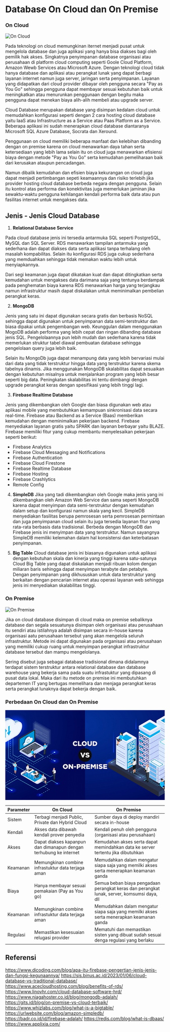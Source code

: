 # **Database On Cloud dan On Premise**

### **On Cloud**

![On Cloud]()

Pada teknologi on cloud memungkinan iternet menjadi pusat untuk mengelola database dan juga aplikasi yang hanya bisa diakses bagi oleh pemilik hak akses. Singkatnya penyimpanan database organisasi atau perusahaan di platform cloud computing seperti Goole Cloud Platform, Amazon Wewb Services atau Microsoft Azure. Dengan teknologi cloud tidak hanya database dan aplikasi atau perangkat lunak yang dapat berbagi layanan internet namun juga server, jaringan serta penyimpanan. Layanan yang didapatkan dari cloud provider dibayar oleh pengguna secara "Pay as You Go" sehingga pengguna dapat membayar sesuai kebutuhan baik untuk meningkatkan atau menurunkan penggunaan dengan begitu maka pengguna dapat menekan biaya alih-alih membeli atau upgrade server.

Cloud Database merupakan database yang disimpan kedalam cloud untuk memudahkan konfigurasi seperti dengan 2 cara hosting cloud database yaitu IaaS atau Infrastructure as a Service atau Paas Platform as a Service. Beberapa aplikasi ini sudah menerapkan cloud database diantaranya Microsoft SQL Azure Database, Socrata dan Xeround. 

Penggunaan on cloud memiliki beberapa manfaat dan kelebihan dibanding dengan on premise karena on cloud menawarkan daya tahan serta ketersediaan yang lebih lama selain itu on cloud juga menawarkan efisiensi biaya dengan metode "Pay as You Go" serta kemudahan pemeliharaan baik dari kerusakan ataupun pencadangan.

Namun dibalik kemudahan dan efisien biaya kekurangan on cloud juga dapat menjadi pertimbangan sepeti keamaannya dan risiko terlebih jika provider hosting cloud database berbeda negara dengan pengguna. Selain itu kontrol atas performa dan konektivitas juga memerlukan jaminan jika sewaktu-waktu pengguna kehilangan kendali performa baik data atau pun fasilitas internet untuk mengakses data. 

## Jenis - Jenis Cloud Database

1. **Relational Database Service**

Pada cloud database jenis ini tersedia antarmuka SQL seperti PostgreSQL, MySQL dan SQL Server. RDS menawarkan tampilan antarmuka yang sederhana dan dapat diakses data serta aplikasi tanpa terhalang oleh masalah kompabilitas. Selain itu konfigurasi RDS juga cukup sederhana yang memduahkan sehingga tidak memakan waktu lebih untuk menyiapkannya. 

Dari segi keamanan juga dapat dikatakan kuat dan dapat ditingkatkan serta kemudahan untuk mengakses data darimana saja yang tentunya berdampak pada penghematan biaya karena RDS menawarkan harga yang terjangkau namun infrastruktur masih dapat diskalakan untuk meminimalkan pembelian perangkat keras. 

2. **MongoDB**

Jenis yang satu ini dapat digunakan secara gratis dan berbasis NoSQL sehingga dapat digunakan untuk penyimpanan data semi-terstruktur dan biasa dipakai untuk pengembangan web. Keunggulan dalam menggunakan MogoDB adalah performa yang lebih cepat dan ringan dibanding database jenis SQL. Pengelolaannya pun lebih mudah dan sederhana karena tidak memerlukan struktur tabel diawal pembuatan database sehingga pengelolaan query juga lebih baik.

Selain itu MongoDb juga dapat menampung data yang lebih bervariasi mulai dari data yang tidak terstruktur hingga data yang terstruktur karena skema tabelnya dinamis. Jika menggunakan MongoDB skalabilitas dapat sesuaikan dengan kebutuhan misalnya untuk menjalankan program yang lebih besar seperti big data. Peningkatan skalabilitas ini tentu diimbangi dengan upgrade perangkat keras dengan spesifikasi yang lebih tinggi lagi. 


3. **Firebase Realtime Database**

Jenis yang dikembangkan oleh Google dan biasa digunakan web atau aplikasi mobile yang membutuhkan kemampuan sinkronisasi data secara real-time. Firebase atau Backend as a Service (Baas) memberikan kemudahan dengan meminimalkan pekerjaan backend. Firebase menyediakan layanan gratis yaitu SPARK dan layanan berbayar yaitu BLAZE. Firebase memiliki fitur yang cukup membantu menyelesaikan pekerjaan seperti berikut:

* Firebase Analytics
* Firebase Cloud Messaging and Notifications
* Firebase Authentication
* Firebase Cloud Firestone
* Firebase Realtime Database
* Firebase Hosting
* Firebase Crashlytics
* Remote Config

4. **SimpleDB**
Jika yang tadi dikembangkan oleh Google maka jenis yang ini dikembangkan oleh Amazon Web Service dan sama seperti MongoDB karena dapat menyimpan data semi-terstruktur dengan kemudahan dalam setup dan konfigurasi namun skala yang kecil. SimpleDB menyediakan fasilitas berupa pemrosesan serta pemrosesan permintaan dan juga penyimpanan cloud selain itu juga tersedia layanan fitur yang rata-rata berbasis data tradisional. Berbeda dengan MongoDB dan Firebase jenis ini menyimpan data yang terstruktur. Namun sayangnya SimpleDB memiliki kelemahan dalam hal konsistensi dan keterbatasan penyimpanan.

5. **Big Table**
Cloud database jenis ini biasanya digunakan untuk aplikasi dengan kebutuhan skala dan kinerja yang tinggi karena satu-satunya Cloud Big Table yang dapat diskalakan menjadi ribuan kolom dengan miliaran baris sehingga dapat menyimpan terabyte dan petabyte. Dengan penyimpanan yang dikhususkan untuk data terstruktur yang berkaitan dengan pencarian internet atau operasi layanan web sehingga jenis ini menyediakan skalabilitas tinggi. 


### **On Premise**

![On Premise]()

Jika on cloud database disimpan di cloud maka on premise sebaliknya database dan segala sesuatunya disimpan oleh organisasi atau perusahaan itu sendiri atau istilahnya adalah disimpan secara in-house karena organisasi aatu perusahaan tersebut yang akan mengelola seluruh infrastruktur. Metode ini dapat digunakan pada organisasi atau perusahaan yang memiliki cukup ruang untuk menyimpan perangkat infrastruktur database tersebut dan mampu mengelolanya. 
 
Sering disebut juga sebagai database tradisional dimana didalamnya terdapat sistem terstruktur antara relational database dan database warehouse yang bekerja sama pada suatu infrastuktur yang dipasang di pusat data lokal. Maka dari itu metode on premise ini membutuhkan departemen IT yang bertugas memelihara dan menjaga perangkat keras serta perangkat lunaknya dapat bekerja dengan baik.  

### **Perbedaan On Cloud dan On Premise**

![On Cloud vs On Premise](https://github.com/jabardigitalservice/data-engineering-academy/blob/content_temp/data_engineering_academy_level_3/relational_database/images/cloud%20vs%20prem.png)

|Parameter  | On Cloud                                                            | On Premise                                                                                    |
|-----------| --------------------------------------------------------------------| ----------------------------------------------------------------------------------------------|
| Sistem    | Terbagi menjadi Public, Private dan Hybrid Cloud                    | Sumber daya di deploy mandiri secara in-house                                                 |
| Kendali   | Akses data dibawah kendali prover penyedia                          | Kendali penuh oleh pengguna (organisasi atau perusahaan)                                      |
| Akses     | Dapat diakses kapanpun dan dimanapun dengan terhubung ke internet   | Kemudahan akses serta dapat memindahkan data ke server tertentu jika dibutuhkan               | 
| Keamanan  | Memungkinan combine infrastuktur data terjaga aman                  | Memudahkan dalam mengatur siapa saja yang memilki akses serta menerapkan keamanan ganda       | 
| Biaya     | Hanya membayar sesuai pemakaian (Pay as You go)                     | Semua beban biaya pengadaan perangkat keras dan perangkat lunak, server, komsumsi daya, dll   |     
| Keamanan  | Memungkinan combine infrastuktur data terjaga aman                  | Memudahkan dalam mengatur siapa saja yang memilki akses serta menerapkan keamanan ganda       | 
| Regulasi  | Memastikan kesesuaian relugasi provider                             | Mematuhi dan memastikan sisten yang dibuat sudah sesuai denga regulasi yang berlaku           |     




## Referensi

https://www.dicoding.com/blog/apa-itu-firebase-pengertian-jenis-jenis-dan-fungsi-kegunaannya/
https://sis.binus.ac.id/2023/01/06/cloud-database-vs-traditional-database/
https://www.acecloudhosting.com/blog/benefits-of-rds/
https://www.linovhr.com/cloud-database-software-hrd/
https://www.niagahoster.co.id/blog/mongodb-adalah/
https://gits.id/blog/on-premise-vs-cloud-terbaik/
https://www.whizlabs.com/blog/what-is-a-bigtable/
https://urlwebsite.com/blog/amazon-simpledb/
https://badr.co.id/id/firebase-adalah/
https://redis.com/blog/what-is-dbaas/
https://www.applixia.com/